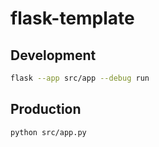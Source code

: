 # flask-template

## Development

```bash
flask --app src/app --debug run
```

## Production

```bash
python src/app.py
```
